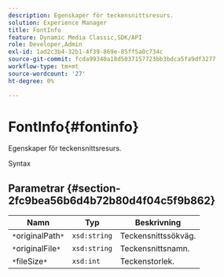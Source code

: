 ```yaml
---
description: Egenskaper för teckensnittsresurs.
solution: Experience Manager
title: FontInfo
feature: Dynamic Media Classic,SDK/API
role: Developer,Admin
exl-id: 1ad2c3b4-32b1-4f39-869e-85ff5a0c734c
source-git-commit: fcda99340a18d5037157723bb3bdca5fa9df3277
workflow-type: tm+mt
source-wordcount: '27'
ht-degree: 0%

---
```


# FontInfo{#fontinfo}

Egenskaper för teckensnittsresurs.

Syntax

## Parametrar {#section-2fc9bea56b6d4b72b80d4f04c5f9b862}

| Namn | Typ | Beskrivning |
|---|---|---|
| `*`originalPath`*` | `xsd:string` | Teckensnittssökväg. |
| `*`originalFile`*` | `xsd:string` | Teckensnittsnamn. |
| `*`fileSize`*` | `xsd:int` | Teckenstorlek. |
